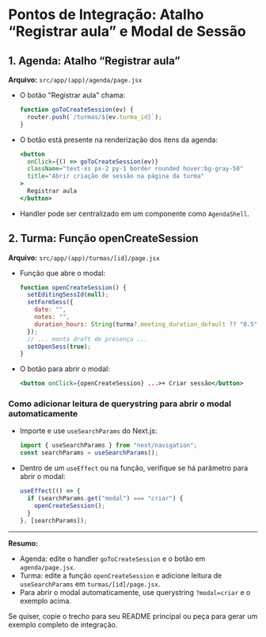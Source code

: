 # Pontos de Integração: Atalho “Registrar aula” e Modal de Sessão

## 1. Agenda: Atalho “Registrar aula”

**Arquivo:** `src/app/(app)/agenda/page.jsx`

- O botão "Registrar aula" chama:
  ```js
  function goToCreateSession(ev) {
    router.push(`/turmas/${ev.turma_id}`);
  }
  ```
- O botão está presente na renderização dos itens da agenda:
  ```jsx
  <button
    onClick={() => goToCreateSession(ev)}
    className="text-xs px-2 py-1 border rounded hover:bg-gray-50"
    title="Abrir criação de sessão na página da turma"
  >
    Registrar aula
  </button>
  ```
- Handler pode ser centralizado em um componente como `AgendaShell`.

## 2. Turma: Função openCreateSession

**Arquivo:** `src/app/(app)/turmas/[id]/page.jsx`

- Função que abre o modal:
  ```js
  function openCreateSession() {
    setEditingSessId(null);
    setFormSess({
      date: "",
      notes: "",
      duration_hours: String(turma?.meeting_duration_default ?? "0.5"),
    });
    // ... monta draft de presença ...
    setOpenSess(true);
  }
  ```
- O botão para abrir o modal:
  ```jsx
  <button onClick={openCreateSession} ...>+ Criar sessão</button>
  ```

### Como adicionar leitura de querystring para abrir o modal automaticamente

- Importe e use `useSearchParams` do Next.js:
  ```js
  import { useSearchParams } from "next/navigation";
  const searchParams = useSearchParams();
  ```
- Dentro de um `useEffect` ou na função, verifique se há parâmetro para abrir o modal:
  ```js
  useEffect(() => {
    if (searchParams.get("modal") === "criar") {
      openCreateSession();
    }
  }, [searchParams]);
  ```

---

**Resumo:**
- Agenda: edite o handler `goToCreateSession` e o botão em `agenda/page.jsx`.
- Turma: edite a função `openCreateSession` e adicione leitura de `useSearchParams` em `turmas/[id]/page.jsx`.
- Para abrir o modal automaticamente, use querystring `?modal=criar` e o exemplo acima.

Se quiser, copie o trecho para seu README principal ou peça para gerar um exemplo completo de integração.
